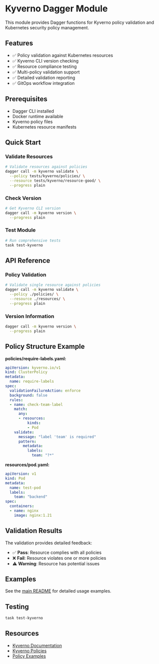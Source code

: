 # Kyverno Dagger Module

This module provides Dagger functions for Kyverno policy validation and Kubernetes security policy management.

## Features

- ✅ Policy validation against Kubernetes resources
- ✅ Kyverno CLI version checking
- ✅ Resource compliance testing
- ✅ Multi-policy validation support
- ✅ Detailed validation reporting
- ✅ GitOps workflow integration

## Prerequisites

- Dagger CLI installed
- Docker runtime available
- Kyverno policy files
- Kubernetes resource manifests

## Quick Start

### Validate Resources

```bash
# Validate resources against policies
dagger call -m kyverno validate \
  --policy tests/kyverno/policies/ \
  --resource tests/kyverno/resource-good/ \
  --progress plain
```

### Check Version

```bash
# Get Kyverno CLI version
dagger call -m kyverno version \
  --progress plain
```

### Test Module

```bash
# Run comprehensive tests
task test-kyverno
```

## API Reference

### Policy Validation

```bash
# Validate single resource against policies
dagger call -m kyverno validate \
  --policy ./policies/ \
  --resource ./resources/ \
  --progress plain
```

### Version Information

```bash
dagger call -m kyverno version \
  --progress plain
```

## Policy Structure Example

**policies/require-labels.yaml:**
```yaml
apiVersion: kyverno.io/v1
kind: ClusterPolicy
metadata:
  name: require-labels
spec:
  validationFailureAction: enforce
  background: false
  rules:
  - name: check-team-label
    match:
      any:
      - resources:
          kinds:
          - Pod
    validate:
      message: "label 'team' is required"
      pattern:
        metadata:
          labels:
            team: "?*"
```

**resources/pod.yaml:**
```yaml
apiVersion: v1
kind: Pod
metadata:
  name: test-pod
  labels:
    team: "backend"
spec:
  containers:
  - name: nginx
    image: nginx:1.21
```

## Validation Results

The validation provides detailed feedback:
- ✅ **Pass**: Resource complies with all policies
- ❌ **Fail**: Resource violates one or more policies
- ⚠️ **Warning**: Resource has potential issues

## Examples

See the [main README](../README.md#kyverno) for detailed usage examples.

## Testing

```bash
task test-kyverno
```

## Resources

- [Kyverno Documentation](https://kyverno.io/docs/)
- [Kyverno Policies](https://kyverno.io/policies/)
- [Policy Examples](https://github.com/kyverno/policies)
